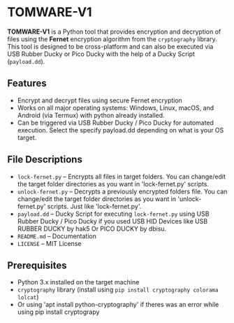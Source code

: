 # TOMWARE-V1

**TOMWARE-V1** is a Python tool that provides encryption and decryption of files using the **Fernet** encryption algorithm from the `cryptography` library. This tool is designed to be cross-platform and can also be executed via USB Rubber Ducky or Pico Ducky with the help of a Ducky Script (`payload.dd`).

## Features

- Encrypt and decrypt files using secure Fernet encryption
- Works on all major operating systems: Windows, Linux, macOS, and Android (via Termux) with python already installed.
- Can be triggered via USB Rubber Ducky / Pico Ducky for automated execution. Select the specify payload.dd depending on what is your OS target.

## File Descriptions

- `lock-fernet.py` – Encrypts all files in target folders. You can change/edit the target folder directories as you want in 'lock-fernet.py' scripts.
- `unlock-fernet.py` – Decrypts a previously encrypted folders file.  You can change/edit the target folder directories as you want in 'unlock-fernet.py' scripts. Just like 'lock-fernet.py'.
- `payload.dd` – Ducky Script for executing `lock-fernet.py` using USB Rubber Ducky / Pico Ducky if you used USB HID Devices like USB RUBBER DUCKY by hak5 Or PICO DUCKY by dbisu.
- `README.md` – Documentation
- `LICENSE` – MIT License

## Prerequisites

- Python 3.x installed on the target machine
- `cryptography` library (install using `pip install cryptography colorama lolcat`)
- Or using 'apt install python-cryptography' if theres was an error while using pip install cryptograpy
